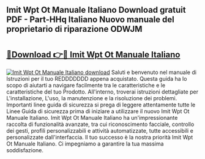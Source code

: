 ## Imit Wpt Ot Manuale Italiano Download gratuit PDF - Part-HHq Italiano Nuovo manuale del proprietario di riparazione ODWJM

# <h2><a href="http://df991c.blite.top/?on=Imit+Wpt+Ot+Manuale+Italiano">🔗Download 👉🔴 Imit Wpt Ot Manuale Italiano</a></h2>

[![Imit Wpt Ot Manuale Italiano download](https://i.imgur.com/lujVjoI.png)](http://df991c.blite.top/?on=Imit+Wpt+Ot+Manuale+Italiano)
Saluti e benvenuto nel manuale di Istruzioni per il tuo REDDDDDDD appena acquistato. Questa guida ha lo scopo di aiutarti a navigare facilmente tra le caratteristiche e le caratteristiche del tuo Prodotto. All'interno, troverai istruzioni dettagliate per L'installazione, L'uso, la manutenzione e la risoluzione dei problemi. Importanti linee guida di sicurezza si prega di leggere attentamente tutte le Linee Guida di sicurezza prima di iniziare a utilizzare il nuovo Imit Wpt Ot Manuale Italiano. Imit Wpt Ot Manuale Italiano ha un'impressionante raccolta di funzionalità avanzate, tra cui riconoscimento facciale, controllo dei gesti, profili personalizzabili e attività automatizzate, tutte accessibili e personalizzate dall'interfaccia. Il tuo successo è la nostra priorità Imit Wpt Ot Manuale Italiano. Ci impegniamo a garantire la tua massima soddisfazione.
